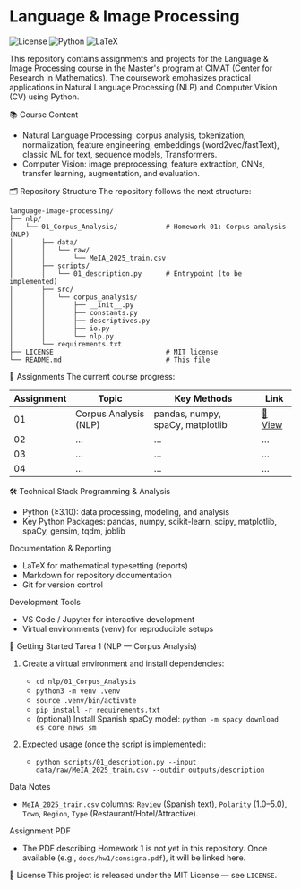 # Language & Image Processing

![License](https://img.shields.io/badge/License-MIT-green.svg)
![Python](https://img.shields.io/badge/Python-3.10%2B-blue.svg)
![LaTeX](https://img.shields.io/badge/Docs-LaTeX-%23008080.svg)

This repository contains assignments and projects for the Language & Image Processing course in the Master's program at CIMAT (Center for Research in Mathematics). The coursework emphasizes practical applications in Natural Language Processing (NLP) and Computer Vision (CV) using Python.


📚 Course Content
- Natural Language Processing: corpus analysis, tokenization, normalization, feature engineering, embeddings (word2vec/fastText), classic ML for text, sequence models, Transformers.
- Computer Vision: image preprocessing, feature extraction, CNNs, transfer learning, augmentation, and evaluation.


🗂️ Repository Structure
The repository follows the next structure:

```
language-image-processing/
├── nlp/
│   └── 01_Corpus_Analysis/            # Homework 01: Corpus analysis (NLP)
│       ├── data/
│       │   └── raw/
│       │       └── MeIA_2025_train.csv
│       ├── scripts/
│       │   └── 01_description.py      # Entrypoint (to be implemented)
│       ├── src/
│       │   └── corpus_analysis/
│       │       ├── __init__.py
│       │       ├── constants.py
│       │       ├── descriptives.py
│       │       ├── io.py
│       │       └── nlp.py
│       └── requirements.txt
├── LICENSE                            # MIT license
└── README.md                          # This file
```


📝 Assignments
The current course progress:

| Assignment | Topic | Key Methods | Link |
| --- | --- | --- | --- |
| 01 | Corpus Analysis (NLP) | pandas, numpy, spaCy, matplotlib | [📁 View](nlp/01_Corpus_Analysis/) |
| 02 | … | … | … |
| 03 | … | … | … |
| 04 | … | … | … |


🛠️ Technical Stack
Programming & Analysis
- Python (≥3.10): data processing, modeling, and analysis
- Key Python Packages: pandas, numpy, scikit-learn, scipy, matplotlib, spaCy, gensim, tqdm, joblib

Documentation & Reporting
- LaTeX for mathematical typesetting (reports)
- Markdown for repository documentation
- Git for version control

Development Tools
- VS Code / Jupyter for interactive development
- Virtual environments (venv) for reproducible setups


🚀 Getting Started
Tarea 1 (NLP — Corpus Analysis)
1) Create a virtual environment and install dependencies:
   - `cd nlp/01_Corpus_Analysis`
   - `python3 -m venv .venv`
   - `source .venv/bin/activate`
   - `pip install -r requirements.txt`
   - (optional) Install Spanish spaCy model: `python -m spacy download es_core_news_sm`

2) Expected usage (once the script is implemented):
   - `python scripts/01_description.py --input data/raw/MeIA_2025_train.csv --outdir outputs/description`

Data Notes
- `MeIA_2025_train.csv` columns: `Review` (Spanish text), `Polarity` (1.0–5.0), `Town`, `Region`, `Type` (Restaurant/Hotel/Attractive).

Assignment PDF
- The PDF describing Homework 1 is not yet in this repository. Once available (e.g., `docs/hw1/consigna.pdf`), it will be linked here.


📄 License
This project is released under the MIT License — see `LICENSE`.
